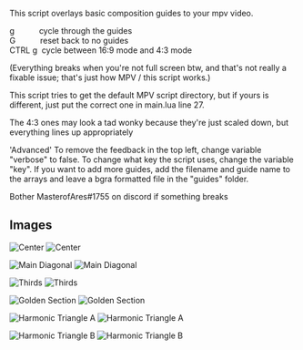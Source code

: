 This script overlays basic composition guides to your mpv video. 

g &nbsp;&nbsp;&nbsp;&nbsp;&nbsp;&nbsp;&nbsp;&nbsp;&nbsp;&nbsp;cycle through the guides  
G &nbsp;&nbsp;&nbsp;&nbsp;&nbsp;&nbsp;&nbsp;&nbsp;&nbsp;&nbsp;reset back to no guides  
CTRL g&nbsp;&nbsp;cycle between 16:9 mode and 4:3 mode  

(Everything breaks when you're not full screen btw, and that's not really a fixable issue; that's just how MPV / this script works.)

This script tries to get the default MPV script directory, but if yours is different, just put the correct one in main.lua line 27.

The 4:3 ones may look a tad wonky because they're just scaled down, but everything lines up appropriately

'Advanced'
To remove the feedback in the top left, change variable "verbose" to false.
To change what key the script uses, change the variable "key".
If you want to add more guides, add the filename and guide name to the arrays and leave a bgra formatted file in the "guides" folder.

Bother MasterofAres#1755 on discord if something breaks


## Images
![Center](https://imgur.com/S9XscjY.png "Center")
![Center](https://imgur.com/8k0cyuB.png "Center")

![Main Diagonal](https://imgur.com/8G7sVgc.png "Main Diagonal")
![Main Diagonal](https://imgur.com/dkNlABV.png "Main Diagonal")

![Thirds](https://imgur.com/OC4fCMz.png "Thirds")
![Thirds](https://imgur.com/fd65mo6.png "Thirds")

![Golden Section](https://imgur.com/KDRTQtK.png "Golden Section")
![Golden Section](https://imgur.com/l4hh5I3.png "Golden Section")

![Harmonic Triangle A](https://imgur.com/4nmyF9P.png "Harmonic Triangle A")
![Harmonic Triangle A](https://imgur.com/ilBZYrm.png "Harmonic Triangle A")

![Harmonic Triangle B](https://imgur.com/8z6d6el.png "Harmonic Triangle B")
![Harmonic Triangle B](https://imgur.com/ygxL2Hf.png "Harmonic Triangle B")

